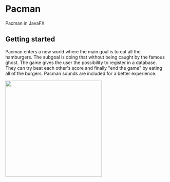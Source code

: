 # Pacman
Pacman in JavaFX

## Getting started
Pacman enters a new world where the main goal is to eat all the hamburgers. 
The subgoal is doing that without being caught by the famous ghost. 
The game gives the user the possibility to register in a database. 
 They can try beat each other's score and finally "end the game" by eating all of the burgers. 
 Pacman sounds are included for a better experience.

<img src="D:\pacman1.png" width="300">